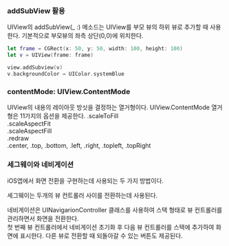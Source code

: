 ### addSubView 활용
UIView의 addSubView(_ :) 메소드는 UIView를 부모 뷰의 하위 뷰로 추가할 때 사용한다.
기본적으로 부모뷰의 좌측 상단(0,0)에 위치한다.
```swift
let frame = CGRect(x: 50, y: 50, width: 100, height: 100)
let v = UIView(frame: frame)

view.addSubview(v)
v.backgroundColor = UIColor.systemBlue
```
### contentMode: UIView.ContentMode
UIView의 내용의 레이아웃 방싯을 결정하는 열거형이다. 
UIView.ContentMode 열거형은 11가지의 옵션을 제공한다.
.scaleToFill<br>
.scaleAspectFit<br>
.scaleAspectFill<br>
.redraw<br>
.center, .top, .bottom, .left, .right, .topleft, .topRight <br>

### 세그웨이와 네비게이션 
iOS앱에서 화면 전환을 구현하는데 사용되는 두 가지 방법이다.<br>

세그웨이는 두개의 뷰 컨트롤러 사이를 전환하는데 사용된다.<br>

네비게이션은 UINavigarionController 클래스를 사용하여 스택 형태로 뷰 컨트롤러를 관리하면서 화면을 전환한다.<br>
첫 번째 뷰 컨트롤러에서 네비게이션 초기화 후 다음 뷰 컨트롤러를 스택에 추가하여 화면에 표시한다.
다른 뷰로 전환할 때 되돌아갈 수 있는 버튼도 제공된다.<br>



